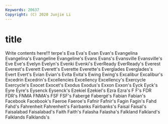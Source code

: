 ```yaml
---
Keywords: 20637
Copyright: (C) 2020 Junjie Li
---
```


# title

Write contents here!!!
terpe's 
Eva 
Eva's 
Evan 
Evan's
Evangelina 
Evangelina's 
Evangeline 
Evangeline's 
Evans 
Evans's 
Evansville 
Evansville's 
Eve 
Eve's
Evelyn 
Evelyn's 
Evenki 
Evenki's 
EverReady 
EverReady's 
Everest 
Everest's 
Everett 
Everett's
Everette 
Everette's 
Everglades 
Everglades's 
Evert 
Evert's 
Evian 
Evian's 
Evita 
Evita's
Ewing 
Ewing's 
Excalibur 
Excalibur's 
Excedrin 
Excedrin's 
Excellencies 
Excellency 
Excellency's 
Exercycle
Exercycle's 
Exocet 
Exocet's 
Exodus 
Exodus's 
Exxon 
Exxon's 
Eyck 
Eyck's 
Eyre
Eyre's 
Eysenck 
Eysenck's 
Ezekiel 
Ezekiel's 
Ezra 
Ezra's 
F 
F's 
FDR
FDR's 
FNMA 
FNMA's 
FSF 
FSF's 
Fabergé 
Fabergé's 
Fabian 
Fabian's 
Facebook
Facebook's 
Faeroe 
Faeroe's 
Fafnir 
Fafnir's 
Fagin 
Fagin's 
Fahd 
Fahd's 
Fahrenheit
Fahrenheit's 
Fairbanks 
Fairbanks's 
Faisal 
Faisal's 
Faisalabad 
Faisalabad's 
Faith 
Faith's 
Falasha
Falasha's 
Falkland 
Falkland's 
Falklands 
Falklands's 
